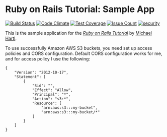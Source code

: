 # Ruby on Rails Tutorial: Sample App

[![Build Status](https://travis-ci.org/cunctat0r/nanoblog3.svg?branch=master)](https://travis-ci.org/cunctat0r/nanoblog3)
[![Code Climate](https://codeclimate.com/github/cunctat0r/nanoblog3/badges/gpa.svg)](https://codeclimate.com/github/cunctat0r/nanoblog3)
[![Test Coverage](https://codeclimate.com/github/cunctat0r/nanoblog3/badges/coverage.svg)](https://codeclimate.com/github/cunctat0r/nanoblog3/coverage)
[![Issue Count](https://codeclimate.com/github/cunctat0r/nanoblog3/badges/issue_count.svg)](https://codeclimate.com/github/cunctat0r/nanoblog3)
[![security](https://hakiri.io/github/cunctat0r/nanoblog3/master.svg)](https://hakiri.io/github/cunctat0r/nanoblog3/master)

This is the sample application for the
[*Ruby on Rails Tutorial*](http://www.railstutorial.org/)
by [Michael Hartl](http://www.michaelhartl.com/).

To use successfully Amazon AWS S3 buckets, you need set up access policies and CORS configuration.  Default CORS configuration works for me,  and for access policy I use the following: 

```
{
	"Version": "2012-10-17",
	"Statement": [
		{
			"Sid": "",
			"Effect": "Allow",
			"Principal": "*",
			"Action": "s3:*",
			"Resource": [
				"arn:aws:s3:::my-bucket",
				"arn:aws:s3:::my-bucket/*"
			]
		}
	]
}
```